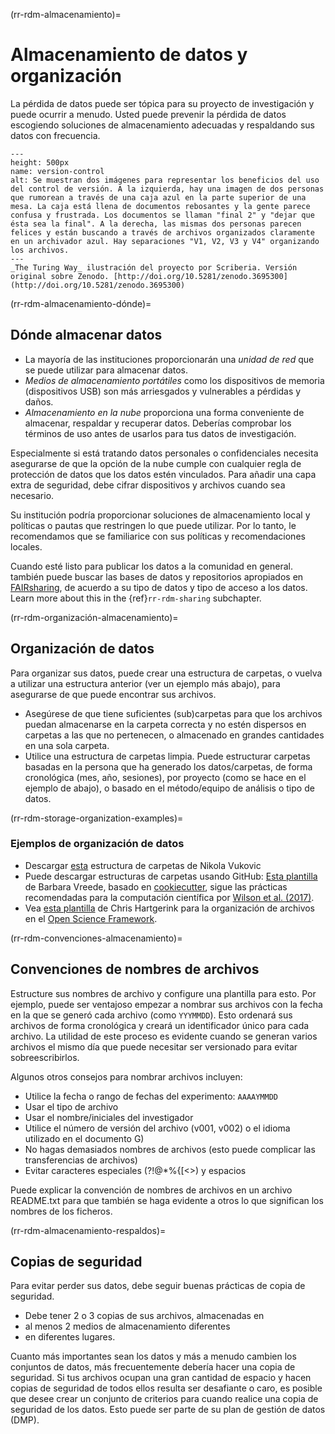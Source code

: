 (rr-rdm-almacenamiento)=
# Almacenamiento de datos y organización

La pérdida de datos puede ser tópica para su proyecto de investigación y puede ocurrir a menudo. Usted puede prevenir la pérdida de datos escogiendo soluciones de almacenamiento adecuadas y respaldando sus datos con frecuencia.

```{figure} ../../figures/version-control.jpg
---
height: 500px
name: version-control
alt: Se muestran dos imágenes para representar los beneficios del uso del control de versión. A la izquierda, hay una imagen de dos personas que rumorean a través de una caja azul en la parte superior de una mesa. La caja está llena de documentos rebosantes y la gente parece confusa y frustrada. Los documentos se llaman "final 2" y "dejar que ésta sea la final". A la derecha, las mismas dos personas parecen felices y están buscando a través de archivos organizados claramente en un archivador azul. Hay separaciones "V1, V2, V3 y V4" organizando los archivos.
---
_The Turing Way_ ilustración del proyecto por Scriberia. Versión original sobre Zenodo. [http://doi.org/10.5281/zenodo.3695300](http://doi.org/10.5281/zenodo.3695300)
```

(rr-rdm-almacenamiento-dónde)=
## Dónde almacenar datos

- La mayoría de las instituciones proporcionarán una _unidad de red_ que se puede utilizar para almacenar datos.
- _Medios de almacenamiento portátiles_ como los dispositivos de memoria (dispositivos USB) son más arriesgados y vulnerables a pérdidas y daños.
- _Almacenamiento en la nube_ proporciona una forma conveniente de almacenar, respaldar y recuperar datos. Deberías comprobar los términos de uso antes de usarlos para tus datos de investigación.

Especialmente si está tratando datos personales o confidenciales necesita asegurarse de que la opción de la nube cumple con cualquier regla de protección de datos que los datos estén vinculados. Para añadir una capa extra de seguridad, debe cifrar dispositivos y archivos cuando sea necesario.

Su institución podría proporcionar soluciones de almacenamiento local y políticas o pautas que restringen lo que puede utilizar. Por lo tanto, le recomendamos que se familiarice con sus políticas y recomendaciones locales.

Cuando esté listo para publicar los datos a la comunidad en general. también puede buscar las bases de datos y repositorios apropiados en [FAIRsharing](https://fairsharing.org/databases), de acuerdo a su tipo de datos y tipo de acceso a los datos. Learn more about this in the {ref}`rr-rdm-sharing` subchapter.

(rr-rdm-organización-almacenamiento)=
## Organización de datos

Para organizar sus datos, puede crear una estructura de carpetas, o vuelva a utilizar una estructura anterior (ver un ejemplo más abajo), para asegurarse de que puede encontrar sus archivos.

-   Asegúrese de que tiene suficientes (sub)carpetas para que los archivos puedan almacenarse en la carpeta correcta y no estén dispersos en carpetas a las que no pertenecen, o almacenado en grandes cantidades en una sola carpeta.
-   Utilice una estructura de carpetas limpia. Puede estructurar carpetas basadas en la persona que ha generado los datos/carpetas, de forma cronológica (mes, año, sesiones), por proyecto (como se hace en el ejemplo de abajo), o basado en el método/equipo de análisis o tipo de datos.

(rr-rdm-storage-organization-examples)=
### Ejemplos de organización de datos

- Descargar [esta](http://nikola.me/folder_structure.html) estructura de carpetas de Nikola Vukovic
- Puede descargar estructuras de carpetas usando GitHub: [Esta plantilla](https://github.com/bvreede/good-enough-project) de Barbara Vreede, basado en [cookiecutter](https://github.com/cookiecutter/cookiecutter), sigue las prácticas recomendadas para la computación científica por [Wilson et al. (2017)](https://doi.org/10.1371/journal.pcbi.1005510).
- Vea [esta plantilla](https://osf.io/4sdn3/) de Chris Hartgerink para la organización de archivos en el [Open Science Framework](https://osf.io/).

(rr-rdm-convenciones-almacenamiento)=
## Convenciones de nombres de archivos

Estructure sus nombres de archivo y configure una plantilla para esto. Por ejemplo, puede ser ventajoso empezar a nombrar sus archivos con la fecha en la que se generó cada archivo (como `YYYMMDD`). Esto ordenará sus archivos de forma cronológica y creará un identificador único para cada archivo. La utilidad de este proceso es evidente cuando se generan varios archivos el mismo día que puede necesitar ser versionado para evitar sobreescribirlos.


Algunos otros consejos para nombrar archivos incluyen:
- Utilice la fecha o rango de fechas del experimento: `AAAAYMMDD`
- Usar el tipo de archivo
- Usar el nombre/iniciales del investigador
- Utilice el número de versión del archivo (v001, v002) o el idioma utilizado en el documento G)
- No hagas demasiados nombres de archivos (esto puede complicar las transferencias de archivos)
- Evitar caracteres especiales (?\!@\*%{[<>) y espacios

Puede explicar la convención de nombres de archivos en un archivo README.txt para que también se haga evidente a otros lo que significan los nombres de los ficheros.

(rr-rdm-almacenamiento-respaldos)=
## Copias de seguridad

Para evitar perder sus datos, debe seguir buenas prácticas de copia de seguridad.

- Debe tener 2 o 3 copias de sus archivos, almacenadas en
- al menos 2 medios de almacenamiento diferentes
- en diferentes lugares.

Cuanto más importantes sean los datos y más a menudo cambien los conjuntos de datos, más frecuentemente debería hacer una copia de seguridad. Si tus archivos ocupan una gran cantidad de espacio y hacen copias de seguridad de todos ellos resulta ser desafiante o caro, es posible que desee crear un conjunto de criterios para cuando realice una copia de seguridad de los datos. Esto puede ser parte de su plan de gestión de datos (DMP).
